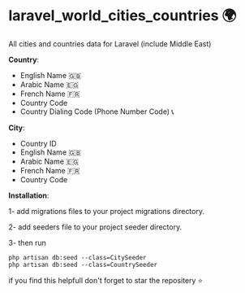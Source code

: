 # laravel_world_cities_countries :earth_africa:	
All cities and countries data for Laravel (include Middle East) 

**Country**:
- English Name :uk:	
- Arabic Name :egypt:	
- French Name :fr:	
- Country Code
- Country Dialing Code (Phone Number Code) :telephone_receiver:

**City**: 
- Country ID
- English Name :uk:	
- Arabic Name :egypt:	
- French Name :fr:	
- Country Code

**Installation**:

1- add migrations files to your project migrations directory.

2- add seeders file to your project seeder directory.

3- then run 

```
php artisan db:seed --class=CitySeeder
php artisan db:seed --class=CountrySeeder
```
if you find this helpfull don't forget to star the repositery :star:


